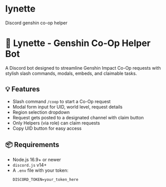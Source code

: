 # lynette
Discord genshin co-op helper 
# 🤖 Lynette - Genshin Co-Op Helper Bot

A Discord bot designed to streamline Genshin Impact Co-Op requests with stylish slash commands, modals, embeds, and claimable tasks.

## 💡 Features

- Slash command `/coop` to start a Co-Op request
- Modal form input for UID, world level, request details
- Region selection dropdown
- Request gets posted to a designated channel with claim button
- Only Helpers (via role) can claim requests
- Copy UID button for easy access

## 📦 Requirements

- Node.js 16.9+ or newer
- `discord.js` v14+
- A `.env` file with your token:
  ```env
  DISCORD_TOKEN=your_token_here
